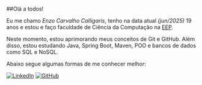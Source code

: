 ##Olá a todos!

Eu me chamo *Enzo Carvalho Calligaris*, tenho na data atual *(jun/2025)* 19 anos e estou e faço faculdade de Ciência da Computação na [EEP](https://www.eep.br/).

Neste momento, estou aprimorando meus conceitos de Git e GitHub. Além disso, estou estudando Java, Spring Boot, Maven, POO e bancos de dados como SQL e NoSQL.

Abaixo segue algumas formas de me conhecer melhor:

[![LinkedIn](https://img.shields.io/badge/LinkedIn-0077B5?style=for-the-badge&logo=linkedin&logoColor=white)]([https://www.linkedin.com/in/enzo-carvalho-calligaris/) [![GitHub](https://img.shields.io/badge/GitHub-100000?style=for-the-badge&logo=github&logoColor=white)]([[https://github.com/SEUUSERNAME](https://github.com/12PhilL](https://github.com/EnzoCalligaris)))

